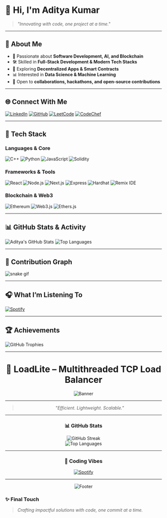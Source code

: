 # 👋 Hi, I'm Aditya Kumar  

> *"Innovating with code, one project at a time."*  

---

## 🌟 About Me
- 🌱 Passionate about **Software Development, AI, and Blockchain**  
- 🛠️ Skilled in **Full-Stack Development & Modern Tech Stacks**  
- 🔗 Exploring **Decentralized Apps & Smart Contracts**  
- 📊 Interested in **Data Science & Machine Learning**  
- 🤝 Open to **collaborations, hackathons, and open-source contributions**  

---

## 🌐 Connect With Me
[![LinkedIn](https://img.shields.io/badge/LinkedIn-0077B5?style=for-the-badge&logo=linkedin&logoColor=white)](https://linkedin.com/in/adicrzz)
[![GitHub](https://img.shields.io/badge/GitHub-000000?style=for-the-badge&logo=github&logoColor=white)](https://github.com/adityakumar027)
[![LeetCode](https://img.shields.io/badge/LeetCode-FFA116?style=for-the-badge&logo=leetcode&logoColor=white)](https://leetcode.com/u/aditya_x1x/)
[![CodeChef](https://img.shields.io/badge/CodeChef-5B4638?style=for-the-badge&logo=codechef&logoColor=white)](https://www.codechef.com/users/aditya_x1x)

---

## 🚀 Tech Stack
### Languages & Core
![C++](https://img.shields.io/badge/C++-00599C?style=for-the-badge&logo=c%2B%2B&logoColor=white)
![Python](https://img.shields.io/badge/Python-3776AB?style=for-the-badge&logo=python&logoColor=white)
![JavaScript](https://img.shields.io/badge/JavaScript-F7DF1E?style=for-the-badge&logo=javascript&logoColor=black)
![Solidity](https://img.shields.io/badge/Solidity-363636?style=for-the-badge&logo=solidity&logoColor=white)

### Frameworks & Tools
![React](https://img.shields.io/badge/React-61DAFB?style=for-the-badge&logo=react&logoColor=black)
![Node.js](https://img.shields.io/badge/Node.js-339933?style=for-the-badge&logo=node.js&logoColor=white)
![Next.js](https://img.shields.io/badge/Next.js-000000?style=for-the-badge&logo=next.js&logoColor=white)
![Express](https://img.shields.io/badge/Express-000000?style=for-the-badge&logo=express&logoColor=white)
![Hardhat](https://img.shields.io/badge/Hardhat-FCC624?style=for-the-badge&logo=ethereum&logoColor=black)
![Remix IDE](https://img.shields.io/badge/Remix-282C34?style=for-the-badge&logo=ethereum&logoColor=white)

### Blockchain & Web3
![Ethereum](https://img.shields.io/badge/Ethereum-3C3C3D?style=for-the-badge&logo=ethereum&logoColor=white)
![Web3.js](https://img.shields.io/badge/Web3.js-F16822?style=for-the-badge&logo=javascript&logoColor=white)
![Ethers.js](https://img.shields.io/badge/Ethers.js-1C1C1C?style=for-the-badge&logo=ethereum&logoColor=white)

---

## 📊 GitHub Stats & Activity
![Aditya's GitHub Stats](https://github-readme-stats.vercel.app/api?username=adityakumar027&show_icons=true&theme=radical)
![Top Languages](https://github-readme-stats.vercel.app/api/top-langs/?username=adityakumar027&layout=compact&theme=radical)

---

## 🐍 Contribution Graph
![snake gif](https://github.com/adityakumar027/adityakumar027/blob/output/github-contribution-grid-snake.svg)

---

## 🎧 What I’m Listening To
[![Spotify](https://novatorem-livid-five.vercel.app/api/spotify)](https://open.spotify.com/user/)

---

## 🏆 Achievements
![GitHub Trophies](https://github-profile-trophy.vercel.app/?username=adityakumar027&theme=radical&margin-w=15&margin-h=15)

---
<div align="center">

# 🚀 LoadLite – Multithreaded TCP Load Balancer  

![Banner](https://capsule-render.vercel.app/api?type=waving&color=gradient&height=120&section=header&text=LoadLite&fontSize=40&fontAlignY=35&animation=twinkling&fontColor=fff)

---

> *"Efficient. Lightweight. Scalable."*

---

### 📊 GitHub Stats
![GitHub Streak](https://streak-stats.demolab.com?user=YOUR_GITHUB_USERNAME&theme=radical&hide_border=true&border_radius=10)  
![Top Languages](https://github-readme-stats.vercel.app/api/top-langs/?username=YOUR_GITHUB_USERNAME&layout=compact&theme=radical&hide_border=true&border_radius=10)

---

### 🎵 Coding Vibes
[![Spotify](https://novatorem.vercel.app/api/spotify)](https://open.spotify.com/user/YOUR_SPOTIFY_ID)

---

![Footer](https://capsule-render.vercel.app/api?type=waving&color=gradient&height=100&section=footer)

</div>


### ✨ Final Touch
> _Crafting impactful solutions with code, one commit at a time._
